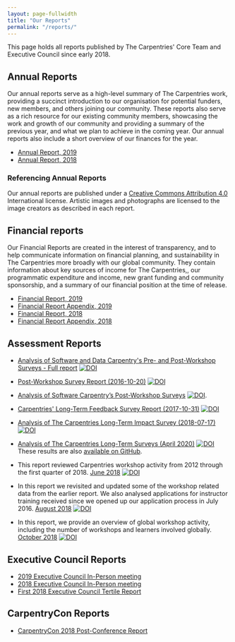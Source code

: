 ```yaml
---
layout: page-fullwidth
title: "Our Reports"
permalink: "/reports/"
---
```


This page holds all reports published by The Carpentries' Core Team and Executive Council since early 2018.

## Annual Reports

Our annual reports serve as a high-level summary of The Carpentries work, providing a succinct introduction to our organisation for potential funders, new members, and others joining our community. These reports also serve as a rich resource for our existing community members, showcasing the work and growth of our community and providing a summary of the previous year, and what we plan to achieve in the coming year. Our annual reports also include a short overview of our finances for the year.

- [Annual Report, 2019](/files/reports/TheCarpentries2019AnnualReport)
- [Annual Report, 2018](/files/reports/TheCarpentries2018AnnualReport.pdf)


### Referencing Annual Reports

Our annual reports are published under a [Creative Commons Attribution 4.0](http://creativecommons.org/licenses/by/4.0/legalcode) International license. Artistic images and photographs are licensed to the image creators as described in each report.

## Financial reports

Our Financial Reports are created in the interest of transparency, and to help communicate information on financial planning, and sustainability in The Carpentries more broadly with our global community. They contain information about key sources of income for The Carpentries,, our programmatic expenditure and income, new grant funding and community sponsorship, and a summary of our financial position at the time of release.

- [Financial Report, 2019](/files/reports/2019FinancialReport.pdf)
- [Financial Report Appendix, 2019](/files/reports/2019FinancialReportAppendix.pdf)
- [Financial Report, 2018](/files/reports/2018FinancialReport.pdf)
- [Financial Report Appendix, 2018](/files/reports/2018FinancialReportAppendix.pdf)


## Assessment Reports

- [Analysis of Software and Data Carpentry's Pre- and Post-Workshop Surveys - Full report](https://zenodo.org/record/1325464#.W2KGvNIzY2x) [![DOI](https://zenodo.org/badge/DOI/10.5281/zenodo.165858.svg)](https://doi.org/10.5281/zenodo.1325464)

- [Post-Workshop Survey Report (2016-10-20)](https://doi.org/10.5281/zenodo.165858) [![DOI](https://zenodo.org/badge/DOI/10.5281/zenodo.165858.svg)](https://doi.org/10.5281/zenodo.165858)

- [Analysis of Software Carpentry’s Post-Workshop Surveys](https://doi.org/10.5281/zenodo.1043533) [![DOI](https://zenodo.org/badge/DOI/10.5281/zenodo.1043533.svg)](https://doi.org/10.5281/zenodo.1043533). 

- [Carpentries' Long-Term Feedback Survey Report (2017-10-31)](https://doi.org/10.5281/zenodo.1039944) [![DOI](https://zenodo.org/badge/DOI/10.5281/zenodo.1039944.svg)](https://doi.org/10.5281/zenodo.1039944)

- [Analysis of The Carpentries Long-Term Impact Survey (2018-07-17)](https://doi.org/10.5281/zenodo.1402200) [![DOI](https://zenodo.org/badge/DOI/10.5281/zenodo.1402200.svg)](https://doi.org/10.5281/zenodo.1402200)  

- [Analysis of The Carpentries Long-Term Surveys (April 2020)](https://zenodo.org/record/3728205#.XoOlTnVKjRZ) [![DOI](https://zenodo.org/badge/DOI/10.5281/zenodo.3728205.svg)](https://doi.org/10.5281/zenodo.3728205)  These results are also [available on GitHub](https://carpentries.github.io/assessment/learner-assessment/reports/2020-01-long-term-report.html).

- This report reviewed Carpentries workshop activity from 2012 through the first quarter of 2018. [June 2018](https://doi.org/10.5281/zenodo.1404426) [![DOI](https://zenodo.org/badge/DOI/10.5281/zenodo.1404426.svg)](https://doi.org/10.5281/zenodo.1404426)   

- In this report we revisited and updated some of the workshop related data from the earlier report. We also analysed applications for instructor training received since we opened up our application process in July 2016. [August 2018](https://doi.org/10.5281/zenodo.1404428) [![DOI](https://zenodo.org/badge/DOI/10.5281/zenodo.1404428.svg)](https://doi.org/10.5281/zenodo.1404428)
- In this report, we provide an overview of global workshop activity, including the number of workshops and learners involved globally. [October 2018](https://doi.org/10.5281/zenodo.2325620) [![DOI](https://zenodo.org/badge/DOI/10.5281/zenodo.2325620.svg)](https://doi.org/10.5281/zenodo.2325620)

## Executive Council Reports

- [2019 Executive Council In-Person meeting](https://carpentries.org/blog/2019/11/ec-meeting-2019/)
- [2018 Executive Council In-Person meeting](https://carpentries.org/blog/2018/06/executive-council-meeting-report/)
- [First 2018 Executive Council Tertile Report](https://carpentries.org/blog/2018/05/ec-report/)

## CarpentryCon Reports

- [CarpentryCon 2018 Post-Conference Report](https://carpentries.org/blog/2018/09/carpentrycon-call/)

